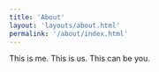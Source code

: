 ```yaml
---
title: 'About'
layout: 'layouts/about.html'
permalink: '/about/index.html'
---
```


This is me. This is us. This can be you.
